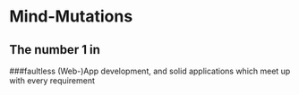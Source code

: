 # Mind-Mutations

## The number 1 in  

###faultless (Web-)App development, and solid applications which meet up with every requirement


